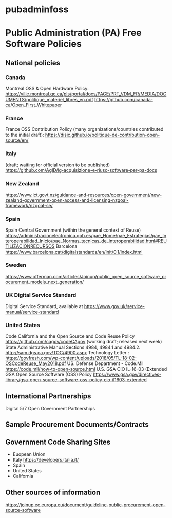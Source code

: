 # pubadminfoss
# Public Administration (PA) Free Software Policies

## National policies

### Canada
Montreal OSS & Open Hardware Policy: https://ville.montreal.qc.ca/pls/portal/docs/PAGE/PRT_VDM_FR/MEDIA/DOCUMENTS/politique_materiel_libres_en.pdf
 https://github.com/canada-ca/Open_First_Whitepaper

### France
France OSS Contribution Policy (many organizations/countries contributed to the initial draft): https://disic.github.io/politique-de-contribution-open-source/en/

### Italy
(draft; waiting for official version to be published)
https://github.com/AgID/lg-acquisizione-e-riuso-software-per-pa-docs

### New Zealand
https://www.ict.govt.nz/guidance-and-resources/open-government/new-zealand-government-open-access-and-licensing-nzgoal-framework/nzgoal-se/

### Spain
Spain Central Government (within the general context of Reuse)
https://administracionelectronica.gob.es/pae_Home/pae_Estrategias/pae_Interoperabilidad_Inicio/pae_Normas_tecnicas_de_interoperabilidad.html#REUTILIZACIONRECURSOS
Barcelona
 https://www.barcelona.cat/digitalstandards/en/init/0.1/index.html

### Sweden
https://www.offerman.com/articles/Joinup/public_open_source_software_procurement_models_next_generation/ 

### UK Digital Service Standard
Digital Service Standard, available at https://www.gov.uk/service-manual/service-standard

### United States
Code California and the Open Source and Code Reuse Policy
https://github.com/cagov/codeCAgov (working draft; released next week)
State Administrative Manual Sections 4984, 4984.1 and 4984.2. http://sam.dgs.ca.gov/TOC/4900.aspx
Technology Letter : https://govfresh.com/wp-content/uploads/2018/05/TL-18-02-OSCodeReuse_May2018.pdf
US. Defense Department - Code.Mil
https://code.mil/how-to-open-source.html
U.S. GSA 
CIO IL-16-03 (Extended GSA Open Source Software (OSS) Policy
https://www.gsa.gov/directives-library/gsa-open-source-software-oss-policy-cio-il1603-extended


## International Partnerships
Digital 5/7
Open Government Partnerships

## Sample Procurement Documents/Contracts


## Government Code Sharing Sites
* Euopean Union
* Italy https://developers.italia.it/
* Spain
* United States
* California


## Other sources of information 
https://joinup.ec.europa.eu/document/guideline-public-procurement-open-source-software

